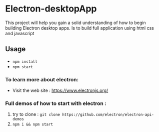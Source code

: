 # Electron-desktopApp
This project will help you gain a solid understanding of how to begin building Electron desktop apps. Is to build full application using html css and javascript

## Usage
+ `npm install`
+ `npm start`

### To learn more about electron:
+ Visit the web site : https://www.electronjs.org/

### Full demos of how to start with electron :
1. try to clone : `git clone https://github.com/electron/electron-api-demos`
2. `npm i && npm start`
